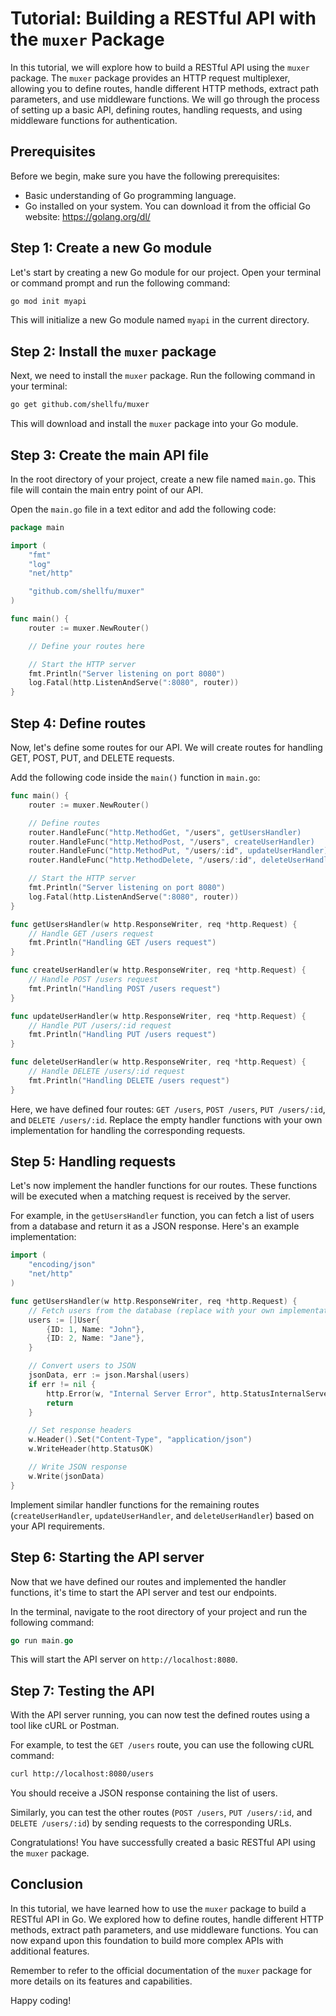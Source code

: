 # Tutorial: Building a RESTful API with the `muxer` Package

In this tutorial, we will explore how to build a RESTful API using the
`muxer` package. The `muxer` package provides an HTTP request multiplexer,
allowing you to define routes, handle different HTTP methods, extract path
parameters, and use middleware functions. We will go through the process
of setting up a basic API, defining routes, handling requests, and using
middleware functions for authentication.

## Prerequisites

Before we begin, make sure you have the following prerequisites:

- Basic understanding of Go programming language.
- Go installed on your system. You can download it from the official Go website: https://golang.org/dl/

## Step 1: Create a new Go module

Let's start by creating a new Go module for our project. Open your
terminal or command prompt and run the following command:

```sh
go mod init myapi
```

This will initialize a new Go module named `myapi` in the current directory.

## Step 2: Install the `muxer` package

Next, we need to install the `muxer` package. Run the following command in your terminal:

```sh
go get github.com/shellfu/muxer
```

This will download and install the `muxer` package into your Go module.

## Step 3: Create the main API file

In the root directory of your project, create a new file named `main.go`.
This file will contain the main entry point of our API.

Open the `main.go` file in a text editor and add the following code:

```go
package main

import (
    "fmt"
    "log"
    "net/http"

    "github.com/shellfu/muxer"
)

func main() {
    router := muxer.NewRouter()

    // Define your routes here

    // Start the HTTP server
    fmt.Println("Server listening on port 8080")
    log.Fatal(http.ListenAndServe(":8080", router))
}
```

## Step 4: Define routes

Now, let's define some routes for our API. We will create routes for handling GET, POST, PUT, and DELETE requests.

Add the following code inside the `main()` function in `main.go`:

```go
func main() {
    router := muxer.NewRouter()

    // Define routes
    router.HandleFunc("http.MethodGet, "/users", getUsersHandler)
    router.HandleFunc("http.MethodPost, "/users", createUserHandler)
    router.HandleFunc("http.MethodPut, "/users/:id", updateUserHandler)
    router.HandleFunc("http.MethodDelete, "/users/:id", deleteUserHandler)

    // Start the HTTP server
    fmt.Println("Server listening on port 8080")
    log.Fatal(http.ListenAndServe(":8080", router))
}

func getUsersHandler(w http.ResponseWriter, req *http.Request) {
    // Handle GET /users request
    fmt.Println("Handling GET /users request")
}

func createUserHandler(w http.ResponseWriter, req *http.Request) {
    // Handle POST /users request
    fmt.Println("Handling POST /users request")
}

func updateUserHandler(w http.ResponseWriter, req *http.Request) {
    // Handle PUT /users/:id request
    fmt.Println("Handling PUT /users request")
}

func deleteUserHandler(w http.ResponseWriter, req *http.Request) {
    // Handle DELETE /users/:id request
    fmt.Println("Handling DELETE /users request")
}
```

Here, we have defined four routes: `GET /users`, `POST /users`, `PUT
/users/:id`, and `DELETE /users/:id`. Replace the empty handler functions
with your own implementation for handling the corresponding requests.

## Step 5: Handling requests

Let's now implement the handler functions for our routes. These functions
will be executed when a matching request is received by the server.

For example, in the `getUsersHandler` function, you can fetch a list of
users from a database and return it as a JSON response. Here's an example
implementation:

```go
import (
    "encoding/json"
    "net/http"
)

func getUsersHandler(w http.ResponseWriter, req *http.Request) {
    // Fetch users from the database (replace with your own implementation)
    users := []User{
        {ID: 1, Name: "John"},
        {ID: 2, Name: "Jane"},
    }

    // Convert users to JSON
    jsonData, err := json.Marshal(users)
    if err != nil {
        http.Error(w, "Internal Server Error", http.StatusInternalServerError)
        return
    }

    // Set response headers
    w.Header().Set("Content-Type", "application/json")
    w.WriteHeader(http.StatusOK)

    // Write JSON response
    w.Write(jsonData)
}
```

Implement similar handler functions for the remaining routes
(`createUserHandler`, `updateUserHandler`, and `deleteUserHandler`) based
on your API requirements.

## Step 6: Starting the API server

Now that we have defined our routes and implemented the handler functions,
it's time to start the API server and test our endpoints.

In the terminal, navigate to the root directory of your project and run the following command:

```go
go run main.go
```

This will start the API server on `http://localhost:8080`.

## Step 7: Testing the API

With the API server running, you can now test the defined routes using a tool like cURL or Postman.

For example, to test the `GET /users` route, you can use the following cURL command:

```sh
curl http://localhost:8080/users
```

You should receive a JSON response containing the list of users.

Similarly, you can test the other routes (`POST /users`, `PUT /users/:id`,
and `DELETE /users/:id`) by sending requests to the corresponding URLs.

Congratulations! You have successfully created a basic RESTful API using the `muxer` package.

## Conclusion

In this tutorial, we have learned how to use the `muxer` package to build
a RESTful API in Go. We explored how to define routes, handle different
HTTP methods, extract path parameters, and use middleware functions. You
can now expand upon this foundation to build more complex APIs with
additional features.

Remember to refer to the official documentation of the `muxer` package for
more details on its features and capabilities.

Happy coding!
